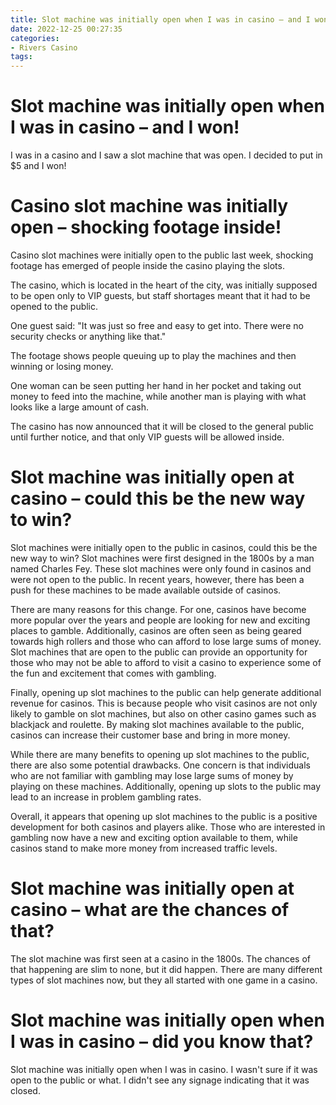 ```yaml
---
title: Slot machine was initially open when I was in casino – and I won!
date: 2022-12-25 00:27:35
categories:
- Rivers Casino
tags:
---
```



#  Slot machine was initially open when I was in casino – and I won!

I was in a casino and I saw a slot machine that was open. I decided to put in $5 and I won!

#  Casino slot machine was initially open – shocking footage inside!

Casino slot machines were initially open to the public last week, shocking footage has emerged of people inside the casino playing the slots.

The casino, which is located in the heart of the city, was initially supposed to be open only to VIP guests, but staff shortages meant that it had to be opened to the public.

One guest said: "It was just so free and easy to get into. There were no security checks or anything like that."

The footage shows people queuing up to play the machines and then winning or losing money.

One woman can be seen putting her hand in her pocket and taking out money to feed into the machine, while another man is playing with what looks like a large amount of cash.

The casino has now announced that it will be closed to the general public until further notice, and that only VIP guests will be allowed inside.

#  Slot machine was initially open at casino – could this be the new way to win?

Slot machines were initially open to the public in casinos, could this be the new way to win? Slot machines were first designed in the 1800s by a man named Charles Fey. These slot machines were only found in casinos and were not open to the public. In recent years, however, there has been a push for these machines to be made available outside of casinos.

There are many reasons for this change. For one, casinos have become more popular over the years and people are looking for new and exciting places to gamble. Additionally, casinos are often seen as being geared towards high rollers and those who can afford to lose large sums of money. Slot machines that are open to the public can provide an opportunity for those who may not be able to afford to visit a casino to experience some of the fun and excitement that comes with gambling.

Finally, opening up slot machines to the public can help generate additional revenue for casinos. This is because people who visit casinos are not only likely to gamble on slot machines, but also on other casino games such as blackjack and roulette. By making slot machines available to the public, casinos can increase their customer base and bring in more money.

While there are many benefits to opening up slot machines to the public, there are also some potential drawbacks. One concern is that individuals who are not familiar with gambling may lose large sums of money by playing on these machines. Additionally, opening up slots to the public may lead to an increase in problem gambling rates.

Overall, it appears that opening up slot machines to the public is a positive development for both casinos and players alike. Those who are interested in gambling now have a new and exciting option available to them, while casinos stand to make more money from increased traffic levels.

#  Slot machine was initially open at casino – what are the chances of that?

The slot machine was first seen at a casino in the 1800s. The chances of that happening are slim to none, but it did happen. There are many different types of slot machines now, but they all started with one game in a casino.

#  Slot machine was initially open when I was in casino – did you know that?

Slot machine was initially open when I was in casino. I wasn't sure if it was open to the public or what. I didn't see any signage indicating that it was closed.